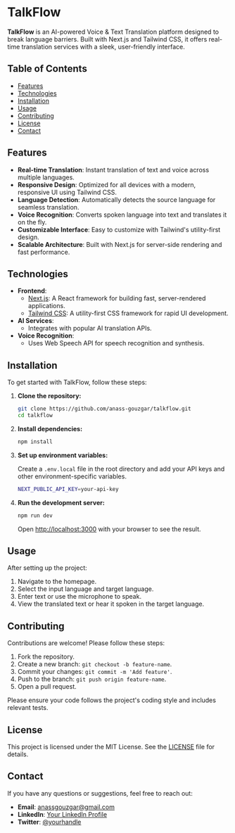 # TalkFlow


**TalkFlow** is an AI-powered Voice & Text Translation platform designed to break language barriers. Built with Next.js and Tailwind CSS, it offers real-time translation services with a sleek, user-friendly interface.

## Table of Contents

- [Features](#features)
- [Technologies](#technologies)
- [Installation](#installation)
- [Usage](#usage)
- [Contributing](#contributing)
- [License](#license)
- [Contact](#contact)

## Features

- **Real-time Translation**: Instant translation of text and voice across multiple languages.
- **Responsive Design**: Optimized for all devices with a modern, responsive UI using Tailwind CSS.
- **Language Detection**: Automatically detects the source language for seamless translation.
- **Voice Recognition**: Converts spoken language into text and translates it on the fly.
- **Customizable Interface**: Easy to customize with Tailwind's utility-first design.
- **Scalable Architecture**: Built with Next.js for server-side rendering and fast performance.

## Technologies

- **Frontend**: 
  - [Next.js](https://nextjs.org/): A React framework for building fast, server-rendered applications.
  - [Tailwind CSS](https://tailwindcss.com/): A utility-first CSS framework for rapid UI development.
- **AI Services**:
  - Integrates with popular AI translation APIs.
- **Voice Recognition**:
  - Uses Web Speech API for speech recognition and synthesis.

## Installation

To get started with TalkFlow, follow these steps:

1. **Clone the repository:**

    ```bash
    git clone https://github.com/anass-gouzgar/talkflow.git
    cd talkflow
    ```

2. **Install dependencies:**

    ```bash
    npm install
    ```

3. **Set up environment variables:**

   Create a `.env.local` file in the root directory and add your API keys and other environment-specific variables.

    ```bash
    NEXT_PUBLIC_API_KEY=your-api-key
    ```

4. **Run the development server:**

    ```bash
    npm run dev
    ```

    Open [http://localhost:3000](http://localhost:3000) with your browser to see the result.

## Usage

After setting up the project:

1. Navigate to the homepage.
2. Select the input language and target language.
3. Enter text or use the microphone to speak.
4. View the translated text or hear it spoken in the target language.

## Contributing

Contributions are welcome! Please follow these steps:

1. Fork the repository.
2. Create a new branch: `git checkout -b feature-name`.
3. Commit your changes: `git commit -m 'Add feature'`.
4. Push to the branch: `git push origin feature-name`.
5. Open a pull request.

Please ensure your code follows the project's coding style and includes relevant tests.

## License

This project is licensed under the MIT License. See the [LICENSE](LICENSE) file for details.

## Contact

If you have any questions or suggestions, feel free to reach out:

- **Email**: anassgouzgar@gmail.com
- **LinkedIn**: [Your LinkedIn Profile](https://www.linkedin.com/in/anassgouzgar/)
- **Twitter**: [@yourhandle](https://x.com/AGouzgar)
